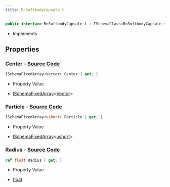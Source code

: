 ```yaml
---
title: RnSoftbodyCapsule_t
---
```


```csharp
public interface RnSoftbodyCapsule_t : ISchemaClass<RnSoftbodyCapsule_t>, ISchemaField, ISchemaClass, INativeHandle
```

- Implements

## Properties

### **Center** - [Source Code](https://github.com/swiftly-solution/swiftlys2/blob/main/managed/src/SwiftlyS2.Generated/Schemas/Interfaces/RnSoftbodyCapsule_t.cs#L16)

```csharp
ISchemaFixedArray<Vector> Center { get; }
```

- Property Value

- [ISchemaFixedArray](/docs/api/shared/schemas/ischemafixedarray-1)<[Vector](/docs/api/shared/natives/vector)>

### **Particle** - [Source Code](https://github.com/swiftly-solution/swiftlys2/blob/main/managed/src/SwiftlyS2.Generated/Schemas/Interfaces/RnSoftbodyCapsule_t.cs#L20)

```csharp
ISchemaFixedArray<ushort> Particle { get; }
```

- Property Value

- [ISchemaFixedArray](/docs/api/shared/schemas/ischemafixedarray-1)<[ushort](https://learn.microsoft.com/dotnet/api/system.uint16)>

### **Radius** - [Source Code](https://github.com/swiftly-solution/swiftlys2/blob/main/managed/src/SwiftlyS2.Generated/Schemas/Interfaces/RnSoftbodyCapsule_t.cs#L18)

```csharp
ref float Radius { get; }
```

- Property Value

- [float](https://learn.microsoft.com/dotnet/api/system.single)

